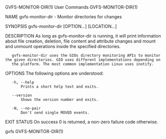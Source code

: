 GVFS-MONITOR-DIR(1)                                                User Commands                                               GVFS-MONITOR-DIR(1)

NAME
       gvfs-monitor-dir - Monitor directories for changes

SYNOPSIS
       gvfs-monitor-dir [OPTION...] [LOCATION...]

DESCRIPTION
       As long as gvfs-monitor-dir is running, it will print information about file creation, deletion, file content and attribute changes and
       mount and unmount operations inside the specified directories.

       gvfs-monitor-dir uses the GIOs directory monitoring APIs to monitor the given directories. GIO uses different implementations depending on
       the platform. The most common implementation Linux uses inotify.

OPTIONS
       The following options are understood:

       -h, --help
           Prints a short help text and exits.

       --version
           Shows the version number and exits.

       -N, --no-pair
           Don't send single MOVED events.

EXIT STATUS
       On success 0 is returned, a non-zero failure code otherwise.

gvfs                                                                                                                           GVFS-MONITOR-DIR(1)
